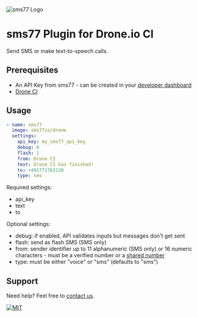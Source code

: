 ![](https://www.sms77.io/wp-content/uploads/2019/07/sms77-Logo-400x79.png "sms77 Logo")

# sms77 Plugin for Drone.io CI

Send SMS or make text-to-speech calls.

## Prerequisites

- An API Key from sms77 - can be created in your [developer dashboard](https://app.sms77.io/developer)
- [Drone CI](https://www.drone.io/)

## Usage

```yml
- name: sms77
  image: sms77io/drone
  settings:
    api_key: my_sms77_api_key
    debug: 0
    flash: 1
    from: Drone CI
    text: Drone CI has finished!
    to: +491771783130
    type: sms
```

Required settings:

* api_key
* text
* to

Optional settings:

* debug: if enabled, API validates inputs but messages don't get sent
* flash: send as flash SMS (SMS only)
* from: sender identifier up to 11 alphanumeric (SMS only) or 16 numeric characters - must be a verified number or a [shared number](https://www.sms77.io/en/docs/glossary/shared-numbers/)
* type: must be either "voice" or "sms" (defaults to "sms")

## Support

Need help? Feel free to [contact us](https://www.sms77.io/en/company/contact/).

[![MIT](https://img.shields.io/badge/License-MIT-teal.svg)](LICENSE)
